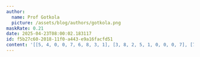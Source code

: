```yaml
---
author:
  name: Prof Gotkola
  picture: /assets/blog/authors/gotkola.png
maskRate: 0.21
date: 2025-04-23T08:00:02.183117
id: f5b27c60-2018-11f0-a443-e9a16facfd51
content: '[[5, 4, 0, 0, 7, 6, 8, 3, 1], [3, 8, 2, 5, 1, 0, 0, 0, 7], [7, 6, 1, 3, 4, 8, 9, 0, 2], [2, 1, 0, 6, 0, 4, 3, 0, 9], [6, 7, 8, 9, 0, 3, 0, 4, 5], [4, 9, 3, 0, 5, 7, 2, 8, 6], [8, 2, 4, 7, 9, 5, 0, 1, 3], [9, 5, 6, 4, 3, 0, 7, 2, 0], [0, 0, 7, 8, 6, 2, 5, 9, 4]]'
---
```

